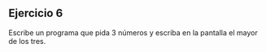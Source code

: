#

## Ejercicio 6

Escribe un programa que pida 3 números y escriba en la pantalla el mayor de los tres.